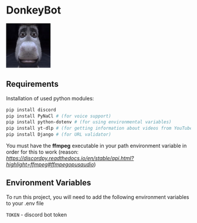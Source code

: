 # DonkeyBot

<img src="icon.png" alt="donkey image" width="24%">

## Requirements

Installation of used python modules:

```bash
pip install discord
pip install PyNaCl # (for voice support)
pip install python-dotenv # (for using environmental variables)
pip install yt-dlp # (for getting information about videos from YouTube and other video sites)
pip install Django # (for URL validator)
```

You must have the <strong>ffmpeg</strong> executable in your path environment variable in order for this to work (reason: *https://discordpy.readthedocs.io/en/stable/api.html?highlight=ffmpeg#ffmpegopusaudio*)

## Environment Variables

To run this project, you will need to add the following environment variables to your .env file

`TOKEN` - discord bot token
